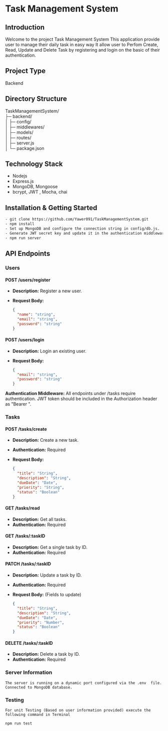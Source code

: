 # Task Management System

## Introduction

Welcome to the project Task Management System This application provide user to manage their daily task in easy way
It allow user to Perfom Create, Read, Update and Delete Task by registering and login on the basic of their authentication.

## Project Type

Backend

## Directory Structure

TaskManagementSystem/<br>
├─ backend/<br>
│ ├─ config/<br>
│ ├─ middlewares/<br>
│ ├─ models/<br>
│ ├─ routes/<br>
│ ├─ server.js<br>
│ └─ package.json<br>


## Technology Stack

- Nodejs
- Express.js
- MongoDB, Mongoose
- bcrypt, JWT , Mocha, chai

## Installation & Getting Started

```bash
- git clone https://github.com/Yawer091/TaskManagementSystem.git
- npm install
- Set up MongoDB and configure the connection string in config/db.js.
- Generate JWT secret key and update it in the authentication middleware (middleware/auth.middleware.js).
- npm run server
```

## API Endpoints

### Users

#### POST /users/register

- **Description:** Register a new user.
- **Request Body:**

  ```json
  {
    "name": "string",
    "email": "string",
    "password": "string"
  }
  ```

#### POST /users/login

- **Description:** Login an existing user.
- **Request Body:**

  ```json
  {
    "email": "string",
    "password": "string"
  }
  ```

**Authentication Middleware:** All endpoints under /tasks require authentication. JWT token should be included in the Authorization header as "Bearer ".

### Tasks

#### POST /tasks/create

- **Description:** Create a new task.
- **Authentication:** Required
- **Request Body:**

  ```json
  {
    "title": "String",
    "description": "String",
    "dueDate": "Date",
    "priority": "String",
    "status": "Boolean"
  }
  ```

#### GET /tasks/read

- **Description:** Get all tasks.
- **Authentication:** Required

#### GET /tasks/:taskID

- **Description:** Get a single task by ID.
- **Authentication:** Required

#### PATCH /tasks/:taskID

- **Description:** Update a task by ID.
- **Authentication:** Required
- **Request Body:** (Fields to update)

  ```json
  {
    "title": "String",
    "description": "String",
    "dueDate": "Date",
    "priority": "Number",
    "status": "Boolean"
  }
  ```

#### DELETE /tasks/:taskID

- **Description:** Delete a task by ID.
- **Authentication:** Required

### Server Information

    The server is running on a dynamic port configured via the .env  file.
    Connected to MongoDB database.

### Testing
    For unit Testing (Based on user information provided) execute the following command in Terminal
  
    npm run test

